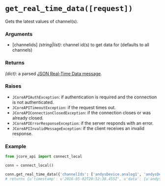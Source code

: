 # `get_real_time_data([request])`

Gets the latest values of channel(s).

### Arguments

* [channelids] *(string|list)*: channel id(s) to get data for (defaults to all channels)

### Returns

*(dict)*: a parsed [JSON Real-Time Data message](../schema/realTimeData.md).

### Raises

* `JCoreAPIAuthException`: if authentication is required and the connection is not authenticated.
* `JCoreAPITimeoutException`: if the request times out.
* `JCoreAPIConnectionClosedException`: if the connection closes or was already closed.
* `JCoreAPIErrorResponseException`: if the server responds with an error.
* `JCoreAPIInvalidMessageException`: if the client receives an invalid response.

### Example

```py
from jcore_api import connect_local

conn = connect_local()

conn.get_real_time_data({'channelIds': ['andysDevice.analog1', 'andysDevice.analog2']})
# returns {u'timestamp': u'2016-05-02T20:52:38.455Z', u'data': {u'andysDevice.analog1': 0.568205191, u'andysDevice.analog2': 0.9166735450000001}}
```
